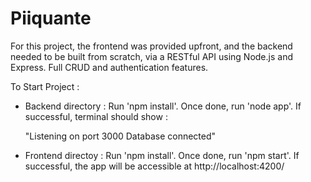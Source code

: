 # Piiquante #

For this project, the frontend was provided upfront, and the backend needed to be built from scratch, via a RESTful API using Node.js and Express.
Full CRUD and authentication features.

To Start Project :

-   Backend directory : Run 'npm install'. Once done, run 'node app'. 
    If successful, terminal should show : 

    "Listening on port 3000
    Database connected"

-   Frontend directoy : Run 'npm install'. Once done, run 'npm start'.
    If successful, the app will be accessible at http://localhost:4200/
